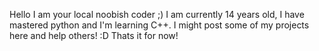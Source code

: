 Hello I am your local noobish coder ;)
I am currently 14 years old, I have mastered python and I'm learning C++.
I might post some of my projects here and help others! :D 
Thats it for now!
